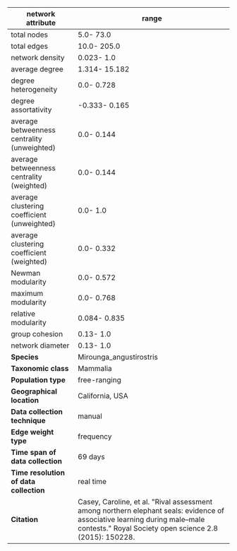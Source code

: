 network attribute|range
---|---
total nodes|5.0- 73.0
total edges|10.0- 205.0
network density|0.023- 1.0
average degree|1.314- 15.182
degree heterogeneity|0.0- 0.728
degree assortativity|-0.333- 0.165
average betweenness centrality (unweighted)|0.0- 0.144
average betweenness centrality (weighted)|0.0- 0.144
average clustering coefficient (unweighted)|0.0- 1.0
average clustering coefficient (weighted)|0.0- 0.332
Newman modularity|0.0- 0.572
maximum modularity|0.0- 0.768
relative modularity|0.084- 0.835
group cohesion|0.13- 1.0
network diameter|0.13- 1.0
**Species**| Mirounga_angustirostris
**Taxonomic class**| Mammalia
**Population type**| free-ranging
**Geographical location**| California, USA
**Data collection technique**| manual 
**Edge weight type**| frequency
**Time span of data collection**| 69 days
**Time resolution of data collection**| real time
**Citation**| Casey, Caroline, et al. "Rival assessment among northern elephant seals: evidence of associative learning during male–male contests." Royal Society open science 2.8 (2015): 150228.